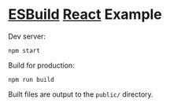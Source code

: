 # [ESBuild](https://esbuild.github.io/) [React](https://reactjs.org/) Example

Dev server:

    npm start

Build for production:

    npm run build

Built files are output to the `public/` directory.
